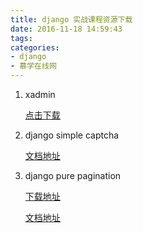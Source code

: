```yaml
---
title: django 实战课程资源下载
date: 2016-11-18 14:59:43
tags: 
categories: 
- django
- 慕学在线网
---
```


1. xadmin  

    [点击下载](http://of66as8gb.bkt.clouddn.com/xadmin-master.zip)

2. django simple captcha

    [文档地址](http://django-simple-captcha.readthedocs.io/en/latest/)

3. django pure pagination

    [下载地址](http://of66as8gb.bkt.clouddn.com/django-pure-pagination-master.zip)

    [文档地址](http://projectsedu.com/2016/11/18/django-pagination/)

